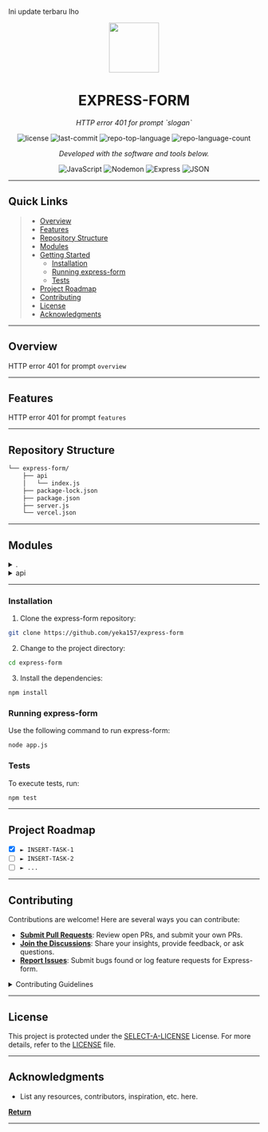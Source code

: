 Ini update terbaru lho

<p align="center">
  <img src="https://cdn-icons-png.flaticon.com/512/6295/6295417.png" width="100" />
</p>
<p align="center">
    <h1 align="center">EXPRESS-FORM</h1>
</p>
<p align="center">
    <em>HTTP error 401 for prompt `slogan`</em>
</p>
<p align="center">
	<img src="https://img.shields.io/github/license/yeka157/express-form?style=flat&color=0080ff" alt="license">
	<img src="https://img.shields.io/github/last-commit/yeka157/express-form?style=flat&logo=git&logoColor=white&color=0080ff" alt="last-commit">
	<img src="https://img.shields.io/github/languages/top/yeka157/express-form?style=flat&color=0080ff" alt="repo-top-language">
	<img src="https://img.shields.io/github/languages/count/yeka157/express-form?style=flat&color=0080ff" alt="repo-language-count">
<p>
<p align="center">
		<em>Developed with the software and tools below.</em>
</p>
<p align="center">
	<img src="https://img.shields.io/badge/JavaScript-F7DF1E.svg?style=flat&logo=JavaScript&logoColor=black" alt="JavaScript">
	<img src="https://img.shields.io/badge/Nodemon-76D04B.svg?style=flat&logo=Nodemon&logoColor=white" alt="Nodemon">
	<img src="https://img.shields.io/badge/Express-000000.svg?style=flat&logo=Express&logoColor=white" alt="Express">
	<img src="https://img.shields.io/badge/JSON-000000.svg?style=flat&logo=JSON&logoColor=white" alt="JSON">
</p>
<hr>

##  Quick Links

> - [ Overview](#-overview)
> - [ Features](#-features)
> - [ Repository Structure](#-repository-structure)
> - [ Modules](#-modules)
> - [ Getting Started](#-getting-started)
>   - [ Installation](#-installation)
>   - [ Running express-form](#-running-express-form)
>   - [ Tests](#-tests)
> - [ Project Roadmap](#-project-roadmap)
> - [ Contributing](#-contributing)
> - [ License](#-license)
> - [ Acknowledgments](#-acknowledgments)

---

##  Overview

HTTP error 401 for prompt `overview`

---

##  Features

HTTP error 401 for prompt `features`

---

##  Repository Structure

```sh
└── express-form/
    ├── api
    │   └── index.js
    ├── package-lock.json
    ├── package.json
    ├── server.js
    └── vercel.json
```

---

##  Modules

<details closed><summary>.</summary>

| File                                                                                       | Summary                                       |
| ---                                                                                        | ---                                           |
| [server.js](https://github.com/yeka157/express-form/blob/master/server.js)                 | HTTP error 401 for prompt `server.js`         |
| [package.json](https://github.com/yeka157/express-form/blob/master/package.json)           | HTTP error 401 for prompt `package.json`      |
| [package-lock.json](https://github.com/yeka157/express-form/blob/master/package-lock.json) | HTTP error 401 for prompt `package-lock.json` |
| [vercel.json](https://github.com/yeka157/express-form/blob/master/vercel.json)             | HTTP error 401 for prompt `vercel.json`       |

</details>

<details closed><summary>api</summary>

| File                                                                         | Summary                                  |
| ---                                                                          | ---                                      |
| [index.js](https://github.com/yeka157/express-form/blob/master/api/index.js) | HTTP error 401 for prompt `api/index.js` |

</details>

---

###  Installation

1. Clone the express-form repository:

```sh
git clone https://github.com/yeka157/express-form
```

2. Change to the project directory:

```sh
cd express-form
```

3. Install the dependencies:

```sh
npm install
```

###  Running express-form

Use the following command to run express-form:

```sh
node app.js
```

###  Tests

To execute tests, run:

```sh
npm test
```

---

##  Project Roadmap

- [X] `► INSERT-TASK-1`
- [ ] `► INSERT-TASK-2`
- [ ] `► ...`

---

##  Contributing

Contributions are welcome! Here are several ways you can contribute:

- **[Submit Pull Requests](https://github.com/yeka157/express-form/blob/main/CONTRIBUTING.md)**: Review open PRs, and submit your own PRs.
- **[Join the Discussions](https://github.com/yeka157/express-form/discussions)**: Share your insights, provide feedback, or ask questions.
- **[Report Issues](https://github.com/yeka157/express-form/issues)**: Submit bugs found or log feature requests for Express-form.

<details closed>
    <summary>Contributing Guidelines</summary>

1. **Fork the Repository**: Start by forking the project repository to your GitHub account.
2. **Clone Locally**: Clone the forked repository to your local machine using a Git client.
   ```sh
   git clone https://github.com/yeka157/express-form
   ```
3. **Create a New Branch**: Always work on a new branch, giving it a descriptive name.
   ```sh
   git checkout -b new-feature-x
   ```
4. **Make Your Changes**: Develop and test your changes locally.
5. **Commit Your Changes**: Commit with a clear message describing your updates.
   ```sh
   git commit -m 'Implemented new feature x.'
   ```
6. **Push to GitHub**: Push the changes to your forked repository.
   ```sh
   git push origin new-feature-x
   ```
7. **Submit a Pull Request**: Create a PR against the original project repository. Clearly describe the changes and their motivations.

Once your PR is reviewed and approved, it will be merged into the main branch.

</details>

---

##  License

This project is protected under the [SELECT-A-LICENSE](https://choosealicense.com/licenses) License. For more details, refer to the [LICENSE](https://choosealicense.com/licenses/) file.

---

##  Acknowledgments

- List any resources, contributors, inspiration, etc. here.

[**Return**](#-quick-links)

---
